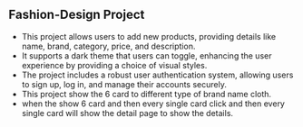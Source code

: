 ## Fashion-Design Project
* This project allows users to add new products, providing details like name, brand, category, price, and description.
* It supports a dark theme that users can toggle, enhancing the user experience by providing a choice of visual styles.
* The project includes a robust user authentication system, allowing users to sign up, log in, and manage their accounts securely.
* This project show the 6 card to different type of brand name cloth.
* when the show 6 card and then every single card click and then every single card will show the detail page to show the details.